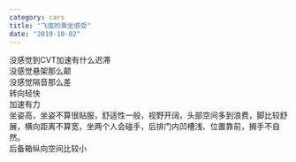 ```yaml
---
category: cars
title: "飞度的乘坐感受"
date: "2019-10-02"
---
```


没感觉到CVT加速有什么迟滞  
没感觉悬架那么颠  
没感觉隔音那么差  
转向轻快  
加速有力  
坐姿高，坐姿不算很贴服，舒适性一般，视野开阔，头部空间多到浪费，脚比较舒展，横向距离不算宽，坐两个人会碰手，后排门内凹槽浅、位置靠前，搁手不自然。  
后备箱纵向空间比较小
